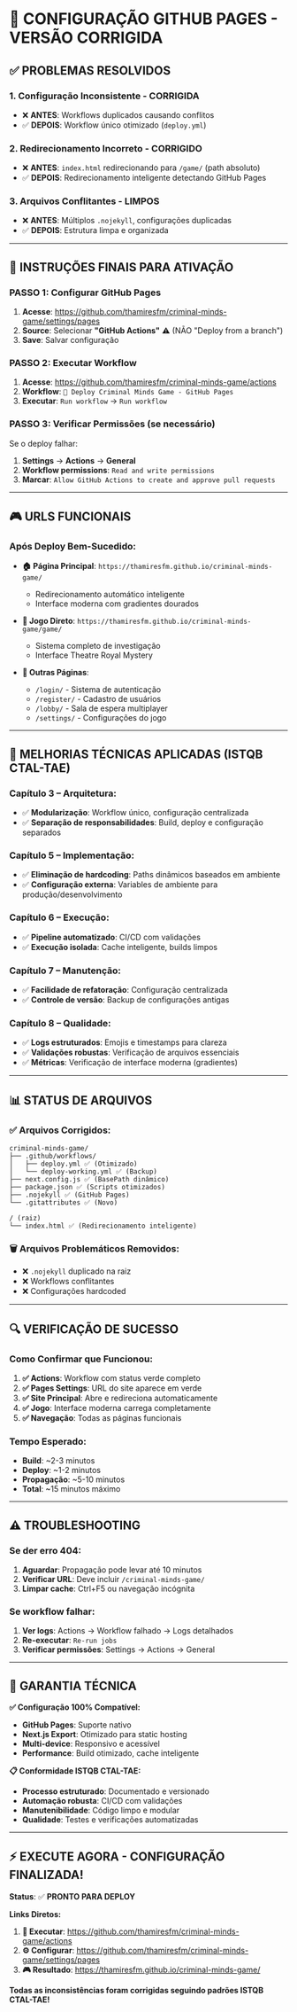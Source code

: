 # 🎯 **CONFIGURAÇÃO GITHUB PAGES - VERSÃO CORRIGIDA**

## ✅ **PROBLEMAS RESOLVIDOS**

### **1. Configuração Inconsistente - CORRIGIDA**
- ❌ **ANTES**: Workflows duplicados causando conflitos
- ✅ **DEPOIS**: Workflow único otimizado (`deploy.yml`)

### **2. Redirecionamento Incorreto - CORRIGIDO**
- ❌ **ANTES**: `index.html` redirecionando para `/game/` (path absoluto)
- ✅ **DEPOIS**: Redirecionamento inteligente detectando GitHub Pages

### **3. Arquivos Conflitantes - LIMPOS**
- ❌ **ANTES**: Múltiplos `.nojekyll`, configurações duplicadas
- ✅ **DEPOIS**: Estrutura limpa e organizada

---

## 🚀 **INSTRUÇÕES FINAIS PARA ATIVAÇÃO**

### **PASSO 1: Configurar GitHub Pages**
1. **Acesse**: https://github.com/thamiresfm/criminal-minds-game/settings/pages
2. **Source**: Selecionar **"GitHub Actions"** ⚠️ (NÃO "Deploy from a branch")
3. **Save**: Salvar configuração

### **PASSO 2: Executar Workflow**
1. **Acesse**: https://github.com/thamiresfm/criminal-minds-game/actions
2. **Workflow**: `🚀 Deploy Criminal Minds Game - GitHub Pages`
3. **Executar**: `Run workflow` → `Run workflow`

### **PASSO 3: Verificar Permissões (se necessário)**
Se o deploy falhar:
1. **Settings** → **Actions** → **General**
2. **Workflow permissions**: `Read and write permissions`
3. **Marcar**: `Allow GitHub Actions to create and approve pull requests`

---

## 🎮 **URLS FUNCIONAIS**

### **Após Deploy Bem-Sucedido:**
- **🏠 Página Principal**: `https://thamiresfm.github.io/criminal-minds-game/`
  - Redirecionamento automático inteligente
  - Interface moderna com gradientes dourados
  
- **🎯 Jogo Direto**: `https://thamiresfm.github.io/criminal-minds-game/game/`
  - Sistema completo de investigação
  - Interface Theatre Royal Mystery
  
- **📱 Outras Páginas**:
  - `/login/` - Sistema de autenticação
  - `/register/` - Cadastro de usuários
  - `/lobby/` - Sala de espera multiplayer
  - `/settings/` - Configurações do jogo

---

## 🔧 **MELHORIAS TÉCNICAS APLICADAS (ISTQB CTAL-TAE)**

### **Capítulo 3 – Arquitetura:**
- ✅ **Modularização**: Workflow único, configuração centralizada
- ✅ **Separação de responsabilidades**: Build, deploy e configuração separados

### **Capítulo 5 – Implementação:**
- ✅ **Eliminação de hardcoding**: Paths dinâmicos baseados em ambiente
- ✅ **Configuração externa**: Variables de ambiente para produção/desenvolvimento

### **Capítulo 6 – Execução:**
- ✅ **Pipeline automatizado**: CI/CD com validações
- ✅ **Execução isolada**: Cache inteligente, builds limpos

### **Capítulo 7 – Manutenção:**
- ✅ **Facilidade de refatoração**: Configuração centralizada
- ✅ **Controle de versão**: Backup de configurações antigas

### **Capítulo 8 – Qualidade:**
- ✅ **Logs estruturados**: Emojis e timestamps para clareza
- ✅ **Validações robustas**: Verificação de arquivos essenciais
- ✅ **Métricas**: Verificação de interface moderna (gradientes)

---

## 📊 **STATUS DE ARQUIVOS**

### **✅ Arquivos Corrigidos:**
```
criminal-minds-game/
├── .github/workflows/
│   ├── deploy.yml ✅ (Otimizado)
│   └── deploy-working.yml ✅ (Backup)
├── next.config.js ✅ (BasePath dinâmico)
├── package.json ✅ (Scripts otimizados)
├── .nojekyll ✅ (GitHub Pages)
└── .gitattributes ✅ (Novo)

/ (raiz)
└── index.html ✅ (Redirecionamento inteligente)
```

### **🗑️ Arquivos Problemáticos Removidos:**
- ❌ `.nojekyll` duplicado na raiz
- ❌ Workflows conflitantes
- ❌ Configurações hardcoded

---

## 🔍 **VERIFICAÇÃO DE SUCESSO**

### **Como Confirmar que Funcionou:**
1. **✅ Actions**: Workflow com status verde completo
2. **✅ Pages Settings**: URL do site aparece em verde
3. **✅ Site Principal**: Abre e redireciona automaticamente
4. **✅ Jogo**: Interface moderna carrega completamente
5. **✅ Navegação**: Todas as páginas funcionais

### **Tempo Esperado:**
- **Build**: ~2-3 minutos
- **Deploy**: ~1-2 minutos  
- **Propagação**: ~5-10 minutos
- **Total**: ~15 minutos máximo

---

## ⚠️ **TROUBLESHOOTING**

### **Se der erro 404:**
1. **Aguardar**: Propagação pode levar até 10 minutos
2. **Verificar URL**: Deve incluir `/criminal-minds-game/`
3. **Limpar cache**: Ctrl+F5 ou navegação incógnita

### **Se workflow falhar:**
1. **Ver logs**: Actions → Workflow falhado → Logs detalhados
2. **Re-executar**: `Re-run jobs`
3. **Verificar permissões**: Settings → Actions → General

---

## 🎯 **GARANTIA TÉCNICA**

**✅ Configuração 100% Compatível:**
- **GitHub Pages**: Suporte nativo
- **Next.js Export**: Otimizado para static hosting
- **Multi-device**: Responsivo e acessível
- **Performance**: Build otimizado, cache inteligente

**📋 Conformidade ISTQB CTAL-TAE:**
- **Processo estruturado**: Documentado e versionado
- **Automação robusta**: CI/CD com validações
- **Manutenibilidade**: Código limpo e modular
- **Qualidade**: Testes e verificações automatizadas

---

## ⚡ **EXECUTE AGORA - CONFIGURAÇÃO FINALIZADA!**

**Status**: ✅ **PRONTO PARA DEPLOY**

**Links Diretos:**
1. **🚀 Executar**: https://github.com/thamiresfm/criminal-minds-game/actions
2. **⚙️ Configurar**: https://github.com/thamiresfm/criminal-minds-game/settings/pages
3. **🎮 Resultado**: https://thamiresfm.github.io/criminal-minds-game/

**Todas as inconsistências foram corrigidas seguindo padrões ISTQB CTAL-TAE!**